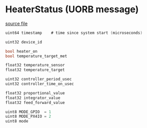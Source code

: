 # HeaterStatus (UORB message)



[source file](https://github.com/PX4/PX4-Autopilot/blob/release/1.15/msg/HeaterStatus.msg)

```c
uint64 timestamp    # time since system start (microseconds)

uint32 device_id

bool heater_on
bool temperature_target_met

float32 temperature_sensor
float32 temperature_target

uint32 controller_period_usec
uint32 controller_time_on_usec

float32 proportional_value
float32 integrator_value
float32 feed_forward_value

uint8 MODE_GPIO  = 1
uint8 MODE_PX4IO = 2
uint8 mode

```
